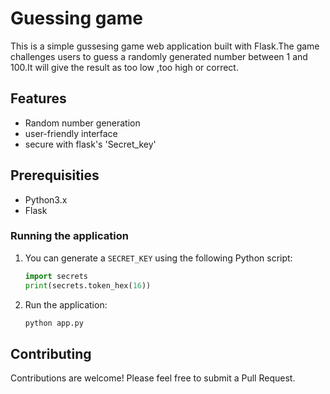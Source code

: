 # Guessing game
This is a simple gussesing game web application built with Flask.The game challenges users to guess a randomly generated number between 1 and 100.It will give the result as too low ,too high or correct.

## Features

- Random number generation
- user-friendly interface
- secure with flask's 'Secret_key'

## Prerequisities

- Python3.x
- Flask

### Running the application

1. You can generate a `SECRET_KEY` using the following Python script:

    ```python
    import secrets
    print(secrets.token_hex(16))
    ```
2. Run the application:

    ```bash
    python app.py
    ```
## Contributing

Contributions are welcome! Please feel free to submit a Pull Request.
